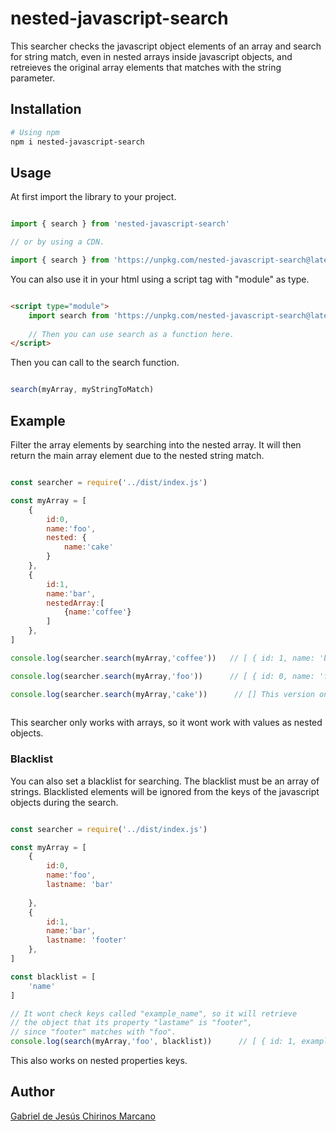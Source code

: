 # nested-javascript-search

This searcher checks the javascript object elements of an array and search for string match, even in nested arrays inside javascript objects, and retreieves the original array elements that matches with the string parameter.

## Installation

```bash
# Using npm
npm i nested-javascript-search
```

## Usage

At first import the library to your project.

```JavaScript

import { search } from 'nested-javascript-search'

// or by using a CDN.

import { search } from 'https://unpkg.com/nested-javascript-search@latest/dist/index.js'
```

You can also use it in your html using a script tag with "module" as type.

```html

<script type="module">
    import search from 'https://unpkg.com/nested-javascript-search@latest/dist/index.js'
    
    // Then you can use search as a function here.
</script>

```

Then you can call to the search function.

```JavaScript

search(myArray, myStringToMatch)

```

## Example

Filter the array elements by searching into the nested array. It will then return the main array element due to the nested string match.

```JavaScript

const searcher = require('../dist/index.js')

const myArray = [
    {
        id:0,
        name:'foo',
        nested: {
            name:'cake'
        }
    },
    {
        id:1,
        name:'bar',
        nestedArray:[
            {name:'coffee'}
        ]
    },
]

console.log(searcher.search(myArray,'coffee'))   // [ { id: 1, name: 'bar', nestedArray: [ [Object] ] } ]

console.log(searcher.search(myArray,'foo'))      // [ { id: 0, name: 'foo', nested: { name: 'cake' } } ]

console.log(searcher.search(myArray,'cake'))      // [] This version only search inside arrays of objects.
 
```
This searcher only works with arrays, so it wont work with values as nested objects.

### Blacklist

You can also set a blacklist for searching. The blacklist must be an array of strings. Blacklisted elements will be ignored from the keys of the javascript objects during the search.

```JavaScript

const searcher = require('../dist/index.js')

const myArray = [
    {
        id:0,
        name:'foo',
        lastname: 'bar'
        
    },
    {
        id:1,
        name:'bar',
        lastname: 'footer'
    },
]

const blacklist = [
    'name'
]

// It wont check keys called "example_name", so it will retrieve
// the object that its property "lastame" is "footer",
// since "footer" matches with "foo".
console.log(search(myArray,'foo', blacklist))      // [ { id: 1, example_name: 'bar', lastname: 'footer' } ]

```

This also works on nested properties keys.

## Author

[Gabriel de Jesús Chirinos Marcano](https://github.com/gachimar)

